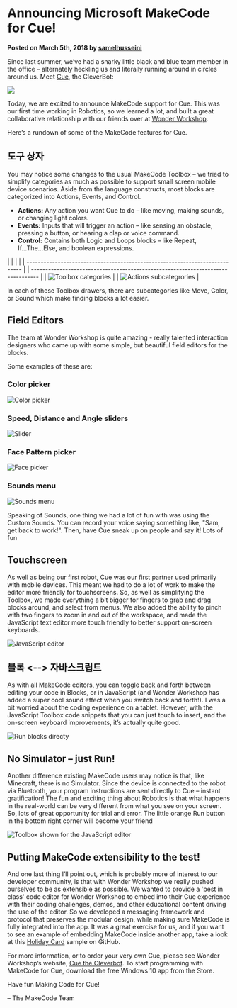 # Announcing Microsoft MakeCode for Cue!

**Posted on March 5th, 2018 by [samelhusseini](https://github.com/samelhusseini)**

Since last summer, we’ve had a snarky little black and blue team member in the office – alternately heckling us and literally running around in circles around us. Meet [Cue](https://www.makewonder.com/cue_the_cleverbot), the CleverBot:

![](/static/blog/wonder-workshop/03-05-2018/cue.jpg)

Today, we are excited to announce MakeCode support for Cue. This was our first time working in Robotics, so we learned a lot, and built a great collaborative relationship with our friends over at [Wonder Workshop](https://www.makewonder.com/about).

Here’s a rundown of some of the MakeCode features for Cue.

## 도구 상자

You may notice some changes to the usual MakeCode Toolbox – we tried to simplify categories as much as possible to support small screen mobile device scenarios. Aside from the language constructs, most blocks are categorized into Actions, Events, and Control.

* **Actions:** Any action you want Cue to do – like moving, making sounds, or changing light colors.
* **Events:** Inputs that will trigger an action – like sensing an obstacle, pressing a button, or hearing a clap or voice command.
* **Control:** Contains both Logic and Loops blocks – like Repeat, If...The...Else, and boolean expressions.

|                                                                              |  |                                                                                  |
| ---------------------------------------------------------------------------- |  | -------------------------------------------------------------------------------- |
| ![Toolbox categories](/static/blog/wonder-workshop/03-05-2018/toolbox-1.jpg) |  | ![Actions subcategrories](/static/blog/wonder-workshop/03-05-2018/toolbox-2.jpg) |

In each of these Toolbox drawers, there are subcategories like Move, Color, or Sound which make finding blocks a lot easier.

## Field Editors

The team at Wonder Workshop is quite amazing - really talented interaction designers who came up with some simple, but beautiful field editors for the blocks.

Some examples of these are:

### Color picker

![Color picker](/static/blog/wonder-workshop/03-05-2018/color-picker.jpg)

### Speed, Distance and Angle sliders

![Slider](/static/blog/wonder-workshop/03-05-2018/slider.jpg)

### Face Pattern picker

![Face picker](/static/blog/wonder-workshop/03-05-2018/face-picker.jpg)

### Sounds menu

![Sounds menu](/static/blog/wonder-workshop/03-05-2018/sound-menu.jpg)

Speaking of Sounds, one thing we had a lot of fun with was using the Custom Sounds. You can record your voice saying something like, "Sam, get back to work!". Then, have Cue sneak up on people and say it! Lots of fun 

## Touchscreen

As well as being our first robot, Cue was our first partner used primarily with mobile devices. This meant we had to do a lot of work to make the editor more friendly for touchscreens. So, as well as simplifying the Toolbox, we made everything a bit bigger for fingers to grab and drag blocks around, and select from menus. We also added the ability to pinch with two fingers to zoom in and out of the workspace, and made the JavaScript text editor more touch friendly to better support on-screen keyboards.

![JavaScript editor](/static/blog/wonder-workshop/03-05-2018/monaco.jpg)

## 블록 <--> 자바스크립트

As with all MakeCode editors, you can toggle back and forth between editing your code in Blocks, or in JavaScript (and Wonder Workshop has added a super cool sound effect when you switch back and forth!). I was a bit worried about the coding experience on a tablet. However, with the JavaScript Toolbox code snippets that you can just touch to insert, and the on-screen keyboard improvements, it’s actually quite good.

![Run blocks directy](/static/blog/wonder-workshop/03-05-2018/monaco-toolbox.jpg)

## No Simulator – just Run!

Another difference existing MakeCode users may notice is that, like Minecraft, there is no Simulator. Since the device is connected to the robot via Bluetooth, your program instructions are sent directly to Cue – instant gratification! The fun and exciting thing about Robotics is that what happens in the real-world can be very different from what you see on your screen. So, lots of great opportunity for trial and error. The little orange Run button in the bottom right corner will become your friend 

![Toolbox shown for the JavaScript editor](/static/blog/wonder-workshop/03-05-2018/mobile-screen.jpg)

## Putting MakeCode extensibility to the test!

And one last thing I’ll point out, which is probably more of interest to our developer community, is that with Wonder Workshop we really pushed ourselves to be as extensible as possible. We wanted to provide a 'best in class' code editor for Wonder Workshop to embed into their Cue experience with their coding challenges, demos, and other educational content driving the use of the editor. So we developed a messaging framework and protocol that preserves the modular design, while making sure MakeCode is fully integrated into the app. It was a great exercise for us, and if you want to see an example of embedding MakeCode inside another app, take a look at this [Holiday Card](https://github.com/samelhusseini/pxt-holidays) sample on GitHub.

For more information, or to order your very own Cue, please see Wonder Workshop’s website, [Cue the Cleverbot](https://www.makewonder.com/cue_the_cleverbot). To start programming with MakeCode for Cue, download the free Windows 10 app from the Store.

Have fun Making Code for Cue!

– The MakeCode Team